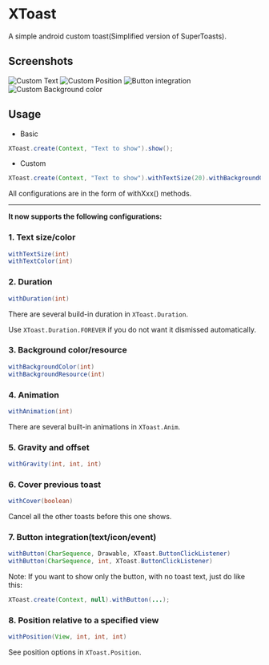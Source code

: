 XToast
====
A simple android custom toast(Simplified version of SuperToasts).

## Screenshots

![Custom Text](screenshots/screenshot_1.png)
![Custom Position](screenshots/screenshot_2.png)
![Button integration](screenshots/screenshot_3.png)
![Custom Background color](screenshots/screenshot_4.png)

## Usage

- Basic

```java
XToast.create(Context, "Text to show").show();
```

- Custom

```java
XToast.create(Context, "Text to show").withTextSize(20).withBackgroundColor(Color.parseColor("#FF00000")).show();
```

All configurations are in the form of withXxx() methods.

----

**It now supports the following configurations:**

### 1. Text size/color

```java
withTextSize(int)
withTextColor(int)
```

### 2. Duration

```java
withDuration(int)
```

There are several build-in duration in `XToast.Duration`.

Use `XToast.Duration.FOREVER` if you do not want it dismissed automatically.

### 3. Background color/resource

```java
withBackgroundColor(int)
withBackgroundResource(int)
```

### 4. Animation

```java
withAnimation(int)
```

There are several built-in animations in `XToast.Anim`.

### 5. Gravity and offset

```java
withGravity(int, int, int)
```

### 6. Cover previous toast

```java
withCover(boolean)
```

Cancel all the other toasts before this one shows.

### 7. Button integration(text/icon/event)

```java
withButton(CharSequence, Drawable, XToast.ButtonClickListener)
withButton(CharSequence, int, XToast.ButtonClickListener)
```

Note: If you want to show only the button, with no toast text, just do like this:

```java
XToast.create(Context, null).withButton(...);
```

### 8. Position relative to a specified view

```java
withPosition(View, int, int, int)
```

See position options in `XToast.Position`.
